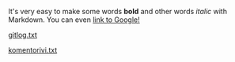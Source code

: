 It's very easy to make some words **bold** and other words _italic_ with Markdown. You can even [link to Google!](http://google.com)

[gitlog.txt](https://github.com/melxi/at-harjoitustyo/blob/master/laskarit/viikko1/gitlog.txt)

[komentorivi.txt](https://github.com/melxi/at-harjoitustyo/blob/master/laskarit/viikko1/komentorivi.txt)
